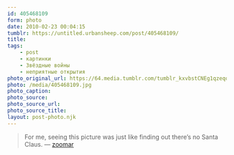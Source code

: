 ```yaml
---
id: 405468109
form: photo
date: 2010-02-23 00:04:15
tumblr: https://untitled.urbansheep.com/post/405468109/
title:
tags:
    - post
    - картинки
    - Звёздные войны
    - неприятные открытия
photo_original_url: https://64.media.tumblr.com/tumblr_kxvbstCNEg1qzeqqeo1_640.jpg
photo: /media/405468109.jpg
photo_caption: 
photo_source:
photo_source_url:
photo_source_title:
layout: post-photo.njk
---
```


<p><blockquote><p>For me, seeing this picture was just like finding out there’s no Santa Claus. — <a href="http://zoomar.tumblr.com/post/398683534/for-me-seeing-this-picture-was-just-like-finding" class="tumblr_blog">zoomar</a></p></blockquote></p>
